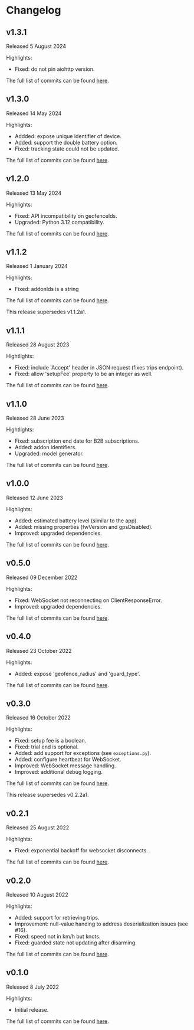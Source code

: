 # Changelog

## v1.3.1
Released 5 August 2024

Highlights:
* Fixed: do not pin aiohttp version.

The full list of commits can be found [here](https://github.com/basilfx/aiobiketrax/compare/v1.3.0...v1.3.1).

## v1.3.0
Released 14 May 2024

Highlights:
* Addded: expose unique identifier of device.
* Added: support the double battery option.
* Fixed: tracking state could not be updated.

The full list of commits can be found [here](https://github.com/basilfx/aiobiketrax/compare/v1.2.0...v1.3.0).

## v1.2.0
Released 13 May 2024

Highlights:
* Fixed: API incompatibility on geofenceIds.
* Upgraded: Python 3.12 compatibility.

The full list of commits can be found [here](https://github.com/basilfx/aiobiketrax/compare/v1.1.2...v1.2.0).

## v1.1.2
Released 1 January 2024

Highlights:
* Fixed: addonIds is a string

The full list of commits can be found [here](https://github.com/basilfx/aiobiketrax/compare/v1.1.1...v1.1.2).

This release supersedes v1.1.2a1.

## v1.1.1
Released 28 August 2023

Hightlights:
* Fixed: include 'Accept' header in JSON request (fixes trips endpoint).
* Fixed: allow 'setupFee' property to be an integer as well.

The full list of commits can be found [here](https://github.com/basilfx/aiobiketrax/compare/v1.1.0...v1.1.1).

## v1.1.0
Released 28 June 2023

Hightlights:
* Fixed: subscription end date for B2B subscriptions.
* Added: addon identifiers.
* Upgraded: model generator.

The full list of commits can be found [here](https://github.com/basilfx/aiobiketrax/compare/v1.0.0...v1.1.0).

## v1.0.0
Released 12 June 2023

Highlights:
* Added: estimated battery level (similar to the app).
* Added: missing properties (fwVersion and gpsDisabled).
* Improved: upgraded dependencies.

The full list of commits can be found [here](https://github.com/basilfx/aiobiketrax/compare/v0.5.0...v1.0.0).

## v0.5.0
Released 09 December 2022

Highlights:
* Fixed: WebSocket not reconnecting on ClientResponseError.
* Improved: upgraded dependencies.

The full list of commits can be found [here](https://github.com/basilfx/aiobiketrax/compare/v0.4.0...v0.5.0).

## v0.4.0
Released 23 October 2022

Highlights:
* Added: expose 'geofence_radius' and 'guard_type'.

The full list of commits can be found [here](https://github.com/basilfx/aiobiketrax/compare/v0.3.0...v0.4.0).

## v0.3.0
Released 16 October 2022

Highlights:
* Fixed: setup fee is a boolean.
* Fixed: trial end is optional.
* Added: add support for exceptions (see `exceptions.py`).
* Added: configure heartbeat for WebSocket.
* Improved: WebSocket message handling.
* Improved: additional debug logging.

The full list of commits can be found [here](https://github.com/basilfx/aiobiketrax/compare/v0.2.1...v0.3.0).

This release supersedes v0.2.2a1.

## v0.2.1
Released 25 August 2022

Highlights:
* Fixed: exponential backoff for websocket disconnects.

The full list of commits can be found [here](https://github.com/basilfx/aiobiketrax/compare/v0.2.0...v0.2.1).

## v0.2.0
Released 10 August 2022

Highlights:
* Added: support for retrieving trips.
* Improvement: null-value handing to address deserialization issues (see #16).
* Fixed: speed not in km/h but knots.
* Fixed: guarded state not updating after disarming.

The full list of commits can be found [here](https://github.com/basilfx/aiobiketrax/compare/v0.1.0...v0.2.0).

## v0.1.0
Released 8 July 2022

Highlights:
* Initial release.

The full list of commits can be found [here](https://github.com/basilfx/aiobiketrax/compare/e5e9f92e9c91672fa875c00ae4021edcfd61a892...v0.1.0).
